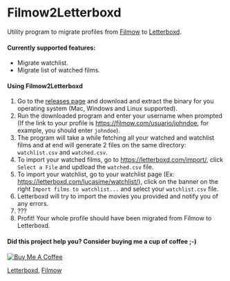 # Filmow2Letterboxd

Utility program to migrate profiles from [Filmow](https://filmow.com/) to [Letterboxd](https://letterboxd.com/).

#### Currently supported features:
- Migrate watchlist.
- Migrate list of watched films.

#### Using Filmow2Letterboxd

1. Go to the [releases page](https://github.com/LucasIME/filmow2letterboxd/releases) and download and extract the binary for you operating system (Mac, Windows and Linux supported).
2. Run the downloaded program and enter your username when prompted (If the link to your profile is https://filmow.com/usuario/johndoe, for example, you should enter `johndoe`).
3. The program will take a while fetching all your watched and watchlist films and at end will generate 2 files on the same directory: `watchlist.csv` and `watched.csv`.
4. To import your watched films, go to https://letterboxd.com/import/, click `Select a File` and updload the `watched.csv` file.
5. To import your watchlist, go to your watchlist page (Ex: https://letterboxd.com/lucasime/watchlist/), click on the banner on the right `Import films to watchlist...` and select your `watchlist.csv` file.
6. Letterboxd will try to import the movies you provided and notify you of any errors.
7. ???
8. Profit! Your whole profile should have been migrated from Filmow to Letterboxd.

#### Did this project help you? Consider buying me a cup of coffee ;-)

<a href="https://www.buymeacoffee.com/lmeireles" target="_blank"><img src="https://www.buymeacoffee.com/assets/img/custom_images/orange_img.png" alt="Buy Me A Coffee" style="height: auto !important;width: auto !important;" ></a>

[Letterboxd](https://letterboxd.com/lucasime/), [Filmow](https://filmow.com/usuario/lucasmeireles33/)
